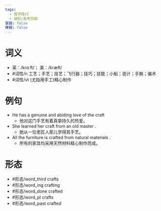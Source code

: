 ```yaml
---
tags:
  - 首字母/C
  - 级别/高考四级
掌握: false
模糊: false
---
```

# 词义
- 英：/krɑːft/； 美：/kræft/
- #词性/n  工艺；手艺；技艺；飞行器；技巧；技能；小船；诡计；手腕；骗术
- #词性/vt  (尤指用手工)精心制作
# 例句
- He has a genuine and abiding love of the craft
	- 他对这门手艺有着真挚持久的热爱。
- She learned her craft from an old master .
	- 她从一位老匠人那儿学得其手艺。
- All the furniture is crafted from natural materials .
	- 所有的家具均采用天然材料精心制作而成。
# 形态
- #形态/word_third crafts
- #形态/word_ing crafting
- #形态/word_done crafted
- #形态/word_pl crafts
- #形态/word_past crafted
